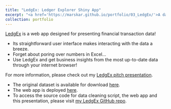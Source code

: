 ```yaml
---
title: "LedgEx: Ledger Explorer Shiny App"
excerpt: "<a href='https://marskar.github.io/portfolio/03_LedgEx/'>A data dashboard for financial ledgers<br/><img src='/images/ledgex.png'></a>"
collection: portfolio
---
```


[LedgEx](https://marskar.shinyapps.io/DDPfinal) is a web app designed for presenting financial transaction data!
- Its straightforward user interface makes interacting with the data a breeze.
- Forget about poring over numbers in Excel...
- Use LedgEx and get business insights from the most up-to-date data through your internet browser!

For more information, please check out my [LedgEx pitch presentation](http://rpubs.com/marskar/242103).

*  The original dataset is available for download [here](http://www.journalofaccountancy.com/issues/2017/jan/general-ledger-data-mining.html).
* The web app is deployed [here](https://marskar.shinyapps.io/DDPfinal).
* To access the source code for data cleaning script, the web app and this presentation,
please visit [my LedgEx GitHub repo](https://github.com/marskar/DDPfinal).
